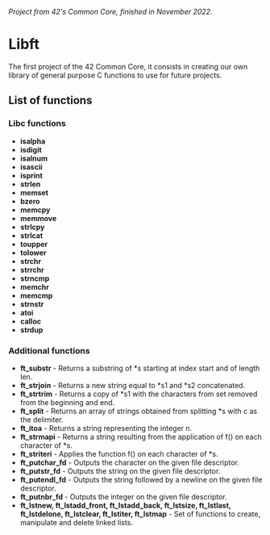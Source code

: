 *Project from 42's Common Core, finished in November 2022.*

# Libft
The first project of the 42 Common Core, it consists in creating our own library of general purpose C functions to use for future projects.

## List of functions
### Libc functions
- **isalpha**
- **isdigit**
- **isalnum**
- **isascii**
- **isprint**
- **strlen**
- **memset**
- **bzero**
- **memcpy**
- **memmove**
- **strlcpy**
- **strlcat**
- **toupper**
- **tolower**
- **strchr**
- **strrchr**
- **strncmp**
- **memchr**
- **memcmp**
- **strnstr**
- **atoi**
- **calloc**
- **strdup**

### Additional functions
- **ft_substr** - Returns a substring of *s starting at index start and of length len.
- **ft_strjoin** - Returns a new string equal to *s1 and *s2 concatenated.
- **ft_strtrim** - Returns a copy of *s1 with the characters from set removed from the beginning and end.
- **ft_split** - Returns an array of strings obtained from splitting *s with c as the delimiter.
- **ft_itoa** - Returns a string representing the integer n.
- **ft_strmapi** - Returns a string resulting from the application of f() on each character of *s.
- **ft_striteri** - Applies the function f() on each character of *s.
- **ft_putchar_fd** - Outputs the character on the given file descriptor.
- **ft_putstr_fd** - Outputs the string on the given file descriptor.
- **ft_putendl_fd** - Outputs the string followed by a newline on the given file descriptor.
- **ft_putnbr_fd** - Outputs the integer on the given file descriptor.
- **ft_lstnew, ft_lstadd_front, ft_lstadd_back, ft_lstsize, ft_lstlast, ft_lstdelone, ft_lstclear, ft_lstiter, ft_lstmap** - Set of functions to create, manipulate and delete linked lists.

